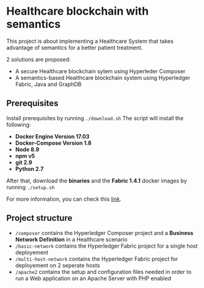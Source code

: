 # Healthcare blockchain with semantics
This project is about implementing a Healthcare System that takes advantage of semantics for a better patient treatment.

2 solutions are proposed:

- A secure Healthcare blockchain sytem using Hyperleder Composer
- A semantics-based Healthcare blockchain system using Hyperledger Fabric, Java and GraphDB

## Prerequisites

Install prerequisites by running `./download.sh`
The script will install the following:

- **Docker Engine Version 17.03**
- **Docker-Compose Version 1.8**
- **Node 8.9**
- **npm v5**
- **git 2.9**
- **Python 2.7**

After that, download the **binaries** and the **Fabric 1.4.1** docker images by running `./setup.sh`

For more information, you can check this [link](https://hyperledger.github.io/composer/latest/installing/installing-prereqs.html).

## Project structure
- `/composer` contains the Hyperledger Composer project and a **Business Network Definition** in a Healthcare scenario
- `/basic-network` contains the Hyperledger Fabric project for a single host deployement
- `/multi-host-network` contains the Hyperledger Fabric project for deployement on 2 seperate hosts
- `/apache2` contains the setup and configuration files needed in order to run a Web application on an Apache Server with PHP enabled

